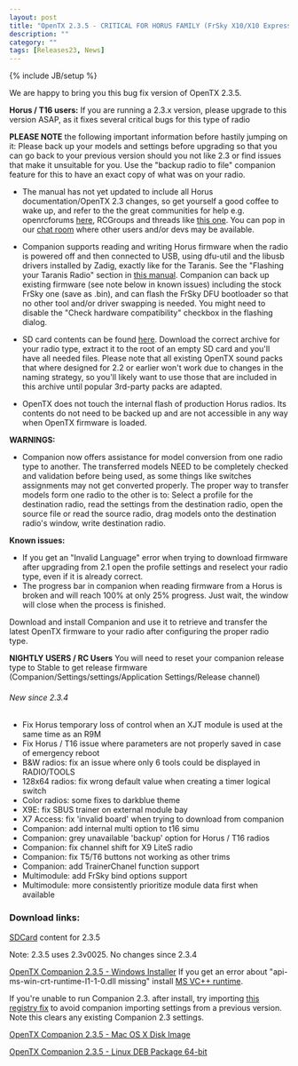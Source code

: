 ```yaml
---
layout: post
title: "OpenTX 2.3.5 - CRITICAL FOR HORUS FAMILY (FrSky X10/X10 Express/X12 and Jumper T16)"
description: ""
category: ""
tags: [Releases23, News]
---
```

{% include JB/setup %}

We are happy to bring you this bug fix version of OpenTX 2.3.5.

**Horus / T16 users:** If you are running a 2.3.x version, please upgrade to this version ASAP, as it fixes several critical bugs for this type of radio 

**PLEASE NOTE** the following important information before hastily jumping on it:
Please back up your models and settings before upgrading so that you can go back to your previous version should you not like 2.3 or find issues that make it unsuitable for you. Use the "backup radio to file" companion feature for this to have an exact copy of what was on your radio.

- The manual has not yet updated to include all Horus documentation/OpenTX 2.3 changes, so get yourself a good coffee to wake up, and refer to the the great communities for help e.g. openrcforums [here](http://openrcforums.com/forum/viewforum.php?f=45), RCGroups and threads like [this one](https://www.rcgroups.com/forums/showthread.php?2823315-OpenTx-2-2). You can pop in our [chat room](http://opentx.rocket.chat) where other users and/or devs may be available.

- Companion supports reading and writing Horus firmware when the radio is powered off and then connected to USB, using dfu-util and the libusb drivers installed by Zadig, exactly like for the Taranis. See the "Flashing your Taranis Radio" section in [this manual](https://opentx.gitbooks.io/manual-for-opentx-2-2/content/companion-introduction.html). Companion can back up existing firmware (see note below in known issues) including the stock FrSky one (save as .bin), and can flash the FrSky DFU bootloader so that no other tool and/or driver swapping is needed. You might need to disable the "Check hardware compatibility" checkbox in the flashing dialog.

- SD card contents can be found [here](http://downloads.open-tx.org/2.3/release/sdcard/). Download the correct archive for your radio type, extract it to the root of an empty SD card and you'll have all needed files. Please note that all existing OpenTX sound packs that where designed for 2.2 or earlier won't work due to changes in the naming strategy, so you'll likely want to use those that are included in this archive until popular 3rd-party packs are adapted.

- OpenTX does not touch the internal flash of production Horus radios. Its contents do not need to be backed up and are not accessible in any way when OpenTX firmware is loaded.

**WARNINGS:**
- Companion now offers assistance for model conversion from one radio type to another. The transferred models NEED to be completely checked and validation before being used, as some things like switches assignments may not get converted properly. The proper way to transfer models form one radio to the other is to: Select a profile for the destination radio, read the settings from the destination radio, open the source file or read the source radio, drag models onto the destination radio's window, write destination radio.

**Known issues:**

- If you get an "Invalid Language" error when trying to download firmware after upgrading from 2.1 open the profile settings and reselect your radio type, even if it is already correct.
- The progress bar in companion when reading firmware from a Horus is broken and will reach 100% at only 25% progress. Just wait, the window will close when the process is finished.

Download and install Companion and use it to retrieve and transfer the latest OpenTX firmware to your radio after configuring the proper radio type.

**NIGHTLY USERS / RC Users**
You will need to reset your companion release type to Stable to get release firmware (Companion/Settings/settings/Application Settings/Release channel)

###### New since 2.3.4
- Fix Horus temporary loss of control when an XJT module is used at the same time as an R9M
- Fix Horus / T16 issue where parameters are not properly saved in case of emergency reboot
- B&W radios: fix an issue where only 6 tools could be displayed in RADIO/TOOLS
- 128x64 radios: fix wrong default value when creating a timer logical switch
- Color radios: some fixes to darkblue theme
- X9E: fix SBUS trainer on external module bay
- X7 Access: fix 'invalid board' when trying to download from companion
- Companion: add internal multi option to t16 simu
- Companion: grey unavailable 'backup' option for Horus / T16 radios
- Companion: fix channel shift for X9 LiteS radio
- Companion: fix T5/T6 buttons not working as other trims
- Companion: add TrainerChanel function support
- Multimodule: add FrSky bind options support
- Multimodule: more consistently prioritize module data first when available

### Download links:

[SDCard](http://downloads.open-tx.org/2.3/release/sdcard/) content for 2.3.5

Note: 2.3.5 uses 2.3v0025.
No changes since 2.3.4

[OpenTX Companion 2.3.5  - Windows Installer](http://downloads.open-tx.org/2.3/release/companion/windows/companion-windows-2.3.5.exe)
If you get an error about "api-ms-win-crt-runtime-I1-1-0.dll missing" install [MS VC++ runtime](https://support.microsoft.com/en-us/help/2999226/update-for-universal-c-runtime-in-windows).

If you're unable to run Companion 2.3. after install, try importing [this registry fix](http://downloads.open-tx.org/tools/remove_companion22_settings_noimport.zip) to avoid companion importing settings from a previous version. Note this clears any existing Companion 2.3 settings.

[OpenTX Companion 2.3.5  - Mac OS X Disk Image](http://downloads.open-tx.org/2.3/release/companion/macosx/opentx-companion-2.3.5.dmg)

[OpenTX Companion 2.3.5  - Linux DEB Package 64-bit](http://downloads.open-tx.org/2.3/release/companion/linux/companion23_2.3.5_amd64.deb)

